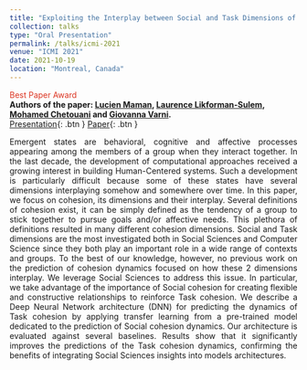 ```yaml
---
title: "Exploiting the Interplay between Social and Task Dimensions of Cohesion to Predict its Dynamics Leveraging Social Sciences"
collection: talks
type: "Oral Presentation"
permalink: /talks/icmi-2021
venue: "ICMI 2021"
date: 2021-10-19
location: "Montreal, Canada"
---
```

<span style="color: #DC3522">Best Paper Award</span><br>
<b>Authors of the paper: [Lucien Maman](https://scholar.google.com/citations?user=m5wVHi8AAAAJ&hl=en), [Laurence Likforman-Sulem](https://scholar.google.com/citations?hl=en&user=5buL2cAAAAAJ), [Mohamed Chetouani](https://scholar.google.com/citations?hl=en&user=AKdzMWUAAAAJ) and [Giovanna Varni](https://scholar.google.com/citations?hl=en&user=7AM4CZIAAAAJ).</b><br>
[Presentation](https://lucienmaman.github.io/files/video_icmi21.mp4){: .btn } [Paper](https://lucienmaman.github.io/files/ICMI2021_nocop.pdf){: .btn }
<p align="justify">Emergent states are behavioral, cognitive and affective processes appearing among the members of a group when they interact together. In the last decade, the development of computational approaches received a growing interest in building Human-Centered systems. Such a development is particularly difficult because some of these states have several dimensions interplaying somehow and somewhere over time. In this paper, we focus on cohesion, its dimensions and their interplay. Several definitions of cohesion exist, it can be simply defined as the tendency of a group to stick together to pursue goals and/or affective needs. This plethora of definitions resulted in many different cohesion dimensions. Social and Task dimensions are the most investigated both in Social Sciences and Computer Science since they both play an important role in a wide range of contexts and groups. To the best of our knowledge, however, no previous work on the prediction of cohesion dynamics focused on how these 2 dimensions interplay. We leverage Social Sciences to address this issue. In particular, we take advantage of the importance of Social cohesion for creating flexible and constructive relationships to reinforce Task cohesion. We describe a Deep Neural Network architecture (DNN) for predicting the dynamics of Task cohesion by applying transfer learning from a pre-trained model dedicated to the prediction of Social cohesion dynamics. Our architecture is evaluated against several baselines. Results show that it significantly improves the predictions of the Task cohesion dynamics, confirming the benefits of integrating Social Sciences insights into models architectures.</p>

